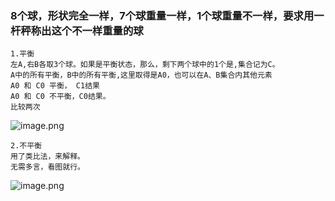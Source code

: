 ### 8个球，形状完全一样，7个球重量一样，1个球重量不一样，要求用一杆秤称出这个不一样重量的球

```
1.平衡
左A,右B各取3个球。如果是平衡状态，那么，剩下两个球中的1个是,集合记为C。
A中的所有平衡，B中的所有平衡,这里取得是A0，也可以在A、B集合内其他元素
A0 和 C0 平衡， C1结果
A0 和 C0 不平衡，C0结果。
比较两次
```

![image.png](https://s2.loli.net/2024/07/20/vaX29wy17cIs6ko.png)

```
2.不平衡
用了类比法，来解释。
无需多言，看图就行。
```

![image.png](https://s2.loli.net/2024/07/20/a9WlF1c6To23nQJ.png)